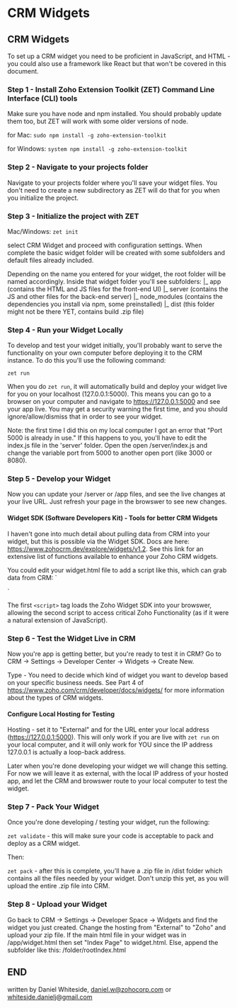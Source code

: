 # CRM Widgets

## CRM Widgets

To set up a CRM widget you need to be proficient in JavaScript, and HTML - you could also use a framework like React but that won't be covered in this document.

### Step 1 - Install Zoho Extension Toolkit (ZET) Command Line Interface (CLI) tools
Make sure you have node and npm installed. You should probably update them too, but ZET will work with some older versions of node. 

for Mac: `sudo npm install -g zoho-extension-toolkit`

for Windows: `system npm install -g zoho-extension-toolkit`

### Step 2 - Navigate to your projects folder
Navigate to your projects folder where you'll save your widget files. You don't need to create a new subdirectory as ZET will do that for you when you initialize the project.

### Step 3 - Initialize the project with ZET

Mac/Windows: `zet init`

select CRM Widget and proceed with configuration settings. When complete the basic widget folder will be created with some subfolders and default files already included. 

Depending on the name you entered for your widget, the root folder will be named accordingly. Inside that widget folder you'll see subfolders:
|_ app              (contains the HTML and JS files for the front-end UI)
|_ server           (contains the JS and other files for the back-end server)
|_ node_modules     (contains the dependencies you install via npm, some preinstalled)
|_ dist             (this folder might not be there YET, contains build .zip file)

### Step 4 - Run your Widget Locally
To develop and test your widget initially, you'll probably want to serve the functionality on your own computer before deploying it to the CRM instance. To do this you'll use the following command:

`zet run`

When you do `zet run`, it will automatically build and deploy your widget live for you on your localhost (127.0.0.1:5000). This means you can go to a browser on your computer and navigate to https://127.0.0.1:5000 and see your app live. You may get a security warning the first time, and you should ignore/allow/dismiss that in order to see your widget.

Note: the first time I did this on my local computer I got an error that "Port 5000 is already in use." If this happens to you, you'll have to edit the index.js file in the 'server' folder. Open the open /server/index.js and change the variable port from 5000 to another open port (like 3000 or 8080). 

### Step 5 - Develop your Widget
Now you can update your /server or /app files, and see the live changes at your live URL. Just refresh your page in the browswer to see new changes. 

#### Widget SDK (Software Developers Kit) - Tools for better CRM Widgets

I haven't gone into much detail about pulling data from CRM into your widget, but this is possible via the Widget SDK. Docs are here: https://www.zohocrm.dev/explore/widgets/v1.2. See this link for an extensive list of functions available to enhance your Zoho CRM widgets.

You could edit your widget.html file to add a script like this, which can grab data from CRM:
`<script src="https://live.zwidgets.com/js-sdk/1.2/ZohoEmbededAppSDK.min.js"></script>
<script> 
    //Subscribe to the EmbeddedApp onPageLoad event before initializing
    ZOHO.embeddedApp.on( "PageLoad", function( data ){
        console.log( data );
        //Custom Business logic goes here
    })
    //Initializing the widget. 
    ZOHO.embeddedApp.init();
</script>`
The first `<script>` tag loads the Zoho Widget SDK into your browswer, allowing the second script to access critical Zoho Functionality (as if it were a natural extension of JavaScript). 
### Step 6 - Test the Widget Live in CRM
Now you're app is getting better, but you're ready to test it in CRM? Go to CRM -> Settings -> Developer Center -> Widgets -> Create New. 

Type - You need to decide which kind of widget you want to develop based on your specific business needs. See Part 4 of https://www.zoho.com/crm/developer/docs/widgets/ for more information about the types of CRM widgets. 

#### Configure Local Hosting for Testing
Hosting - set it to "External" and for the URL enter your local address (https://127.0.0.1:5000). This will only work if you are live with `zet run` on your local computer, and it will only work for YOU since the IP address 127.0.0.1 is actually a loop-back address. 

Later when you're done developing your widget we will change this setting. For now we will leave it as external, with the local IP address of your hosted app, and let the CRM and browswer route to your local computer to test the widget.

### Step 7 - Pack Your Widget
Once you're done developing / testing your widget, run the following:

`zet validate` - this will make sure your code is acceptable to pack and deploy as a CRM widget.

Then:

`zet pack` - after this is complete, you'll have a .zip file in /dist folder which contains all the files needed by your widget. Don't unzip this yet, as you will upload the entire .zip file into CRM.

### Step 8 - Upload your Widget
Go back to CRM -> Settings -> Developer Space -> Widgets and find the widget you just created. Change the hosting from "External" to "Zoho" and upload your zip file. If the main html file in your widget was in /app/widget.html then set "Index Page" to widget.html. Else, append the subfolder like this: /folder/rootIndex.html

## END

written by Daniel Whiteside, daniel.w@zohocorp.com or whiteside.danielj@gmail.com